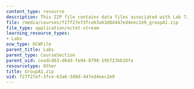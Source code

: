 ```yaml
---
content_type: resource
description: This ZIP file contains data files associated with Lab 7.
file: /media/courses/f27f27ef3fce63a63d8d447ed4eec2e9_groupA1.zip
file_type: application/octet-stream
learning_resource_types:
- Labs
ocw_type: OCWFile
parent_title: Labs
parent_type: CourseSection
parent_uid: ceadcd63-d6dd-fe94-8798-195723bb10fa
resourcetype: Other
title: GroupA1.zip
uid: f27f27ef-3fce-63a6-3d8d-447ed4eec2e9
---
```

